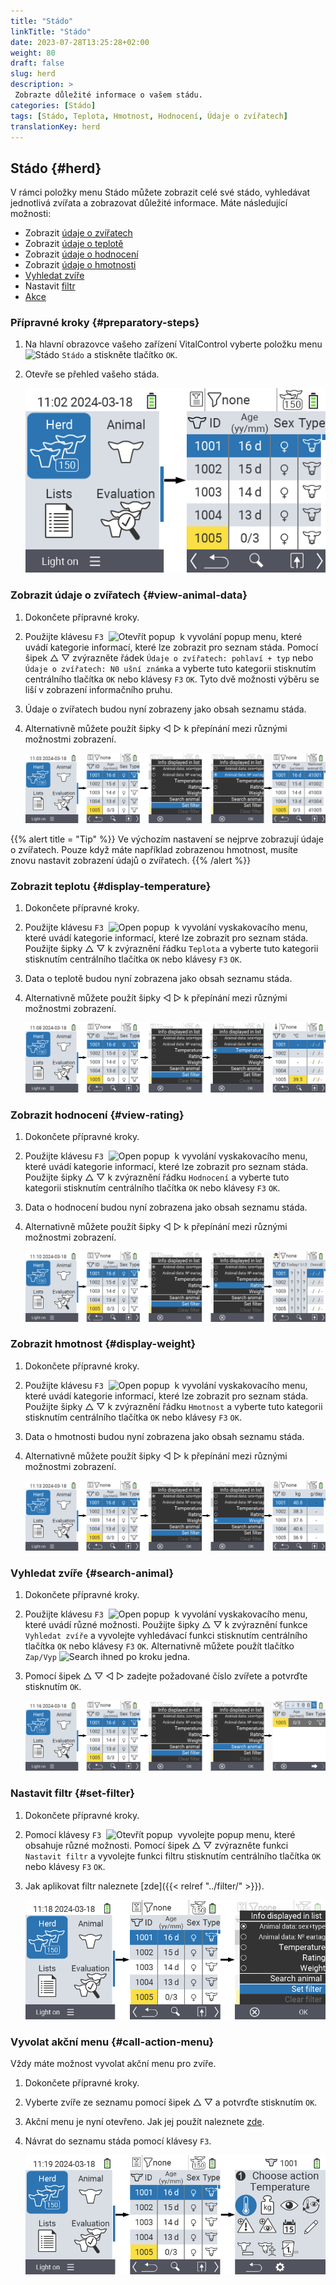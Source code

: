 ```yaml
---
title: "Stádo"
linkTitle: "Stádo"
date: 2023-07-28T13:25:28+02:00
weight: 80
draft: false
slug: herd
description: >
 Zobrazte důležité informace o vašem stádu.
categories: [Stádo]
tags: [Stádo, Teplota, Hmotnost, Hodnocení, Údaje o zvířatech]
translationKey: herd
---
```

## Stádo {#herd}

V rámci položky menu Stádo můžete zobrazit celé své stádo, vyhledávat jednotlivá zvířata a zobrazovat důležité informace. Máte následující možnosti:

- Zobrazit [údaje o zvířatech](#view-animal-data)
- Zobrazit [údaje o teplotě](#display-temperature)
- Zobrazit [údaje o hodnocení](#view-rating)
- Zobrazit [údaje o hmotnosti](#display-weight)
- [Vyhledat zvíře](#search-animal)
- Nastavit [filtr](#set-filter)
- [Akce](#call-action-menu)

### Přípravné kroky {#preparatory-steps}

1. Na hlavní obrazovce vašeho zařízení VitalControl vyberte položku menu <img src="/icons/main/herd.svg" width="60" align="bottom" alt="Stádo" /> `Stádo` a stiskněte tlačítko `OK`.

2. Otevře se přehled vašeho stáda.

    ![VitalControl: Menu Stádo](images/herde.png "Stádo")

### Zobrazit údaje o zvířatech {#view-animal-data}

1. Dokončete přípravné kroky.

2. Použijte klávesu `F3` &nbsp;<img src="/icons/footer/open-popup.svg" width="15" align="bottom" alt="Otevřít popup" />&nbsp; k vyvolání popup menu, které uvádí kategorie informací, které lze zobrazit pro seznam stáda. Pomocí šipek △ ▽ zvýrazněte řádek `Údaje o zvířatech: pohlaví + typ` nebo `Údaje o zvířatech: N0 ušní známka` a vyberte tuto kategorii stisknutím centrálního tlačítka `OK` nebo klávesy `F3` `OK`. Tyto dvě možnosti výběru se liší v zobrazení informačního pruhu.

3. Údaje o zvířatech budou nyní zobrazeny jako obsah seznamu stáda.

4. Alternativně můžete použít šipky ◁ ▷ k přepínání mezi různými možnostmi zobrazení.

    ![VitalControl: Menu Stádo](images/animaldata.png "Zobrazit údaje o zvířatech")

{{% alert title = "Tip" %}}
Ve výchozím nastavení se nejprve zobrazují údaje o zvířatech. Pouze když máte například zobrazenou hmotnost, musíte znovu nastavit zobrazení údajů o zvířatech.
{{% /alert %}}

### Zobrazit teplotu {#display-temperature}

1. Dokončete přípravné kroky.


2. Použijte klávesu `F3` &nbsp;<img src="/icons/footer/open-popup.svg" width="15" align="bottom" alt="Open popup" />&nbsp; k vyvolání vyskakovacího menu, které uvádí kategorie informací, které lze zobrazit pro seznam stáda. Použijte šipky △ ▽ k zvýraznění řádku `Teplota` a vyberte tuto kategorii stisknutím centrálního tlačítka `OK` nebo klávesy `F3` `OK`.

3. Data o teplotě budou nyní zobrazena jako obsah seznamu stáda.

4. Alternativně můžete použít šipky ◁ ▷ k přepínání mezi různými možnostmi zobrazení.

    ![VitalControl: Menu Herd](images/temperature.png "Zobrazit teplotu")

### Zobrazit hodnocení {#view-rating}

1. Dokončete přípravné kroky.

2. Použijte klávesu `F3` &nbsp;<img src="/icons/footer/open-popup.svg" width="15" align="bottom" alt="Open popup" />&nbsp; k vyvolání vyskakovacího menu, které uvádí kategorie informací, které lze zobrazit pro seznam stáda. Použijte šipky △ ▽ k zvýraznění řádku `Hodnocení` a vyberte tuto kategorii stisknutím centrálního tlačítka `OK` nebo klávesy `F3` `OK`.

3. Data o hodnocení budou nyní zobrazena jako obsah seznamu stáda.

4. Alternativně můžete použít šipky ◁ ▷ k přepínání mezi různými možnostmi zobrazení.

    ![VitalControl: Menu Herd](images/rating.png "Zobrazit hodnocení")

### Zobrazit hmotnost {#display-weight}

1. Dokončete přípravné kroky.

2. Použijte klávesu `F3` &nbsp;<img src="/icons/footer/open-popup.svg" width="15" align="bottom" alt="Open popup" />&nbsp; k vyvolání vyskakovacího menu, které uvádí kategorie informací, které lze zobrazit pro seznam stáda. Použijte šipky △ ▽ k zvýraznění řádku `Hmotnost` a vyberte tuto kategorii stisknutím centrálního tlačítka `OK` nebo klávesy `F3` `OK`.

3. Data o hmotnosti budou nyní zobrazena jako obsah seznamu stáda.

4. Alternativně můžete použít šipky ◁ ▷ k přepínání mezi různými možnostmi zobrazení.

    ![VitalControl: Menu Herd](images/weight.png "Zobrazit hmotnost")

### Vyhledat zvíře {#search-animal}
 
1. Dokončete přípravné kroky.

2. Použijte klávesu `F3` &nbsp;<img src="/icons/footer/open-popup.svg" width="15" align="bottom" alt="Open popup" />&nbsp; k vyvolání vyskakovacího menu, které uvádí různé možnosti. Použijte šipky △ ▽ k zvýraznění funkce `Vyhledat zvíře` a vyvolejte vyhledávací funkci stisknutím centrálního tlačítka `OK` nebo klávesy `F3` `OK`. Alternativně můžete použít tlačítko `Zap/Vyp` <img src="/icons/footer/search.svg" width="15" align="bottom" alt="Search" /> ihned po kroku jedna.


3. Pomocí šipek △ ▽ ◁ ▷ zadejte požadované číslo zvířete a potvrďte stisknutím `OK`.

    ![VitalControl: Menu Stádo](images/search.png "Vyhledat zvíře")

### Nastavit filtr {#set-filter}

1. Dokončete přípravné kroky.

2. Pomocí klávesy `F3` &nbsp;<img src="/icons/footer/open-popup.svg" width="15" align="bottom" alt="Otevřít popup" />&nbsp; vyvolejte popup menu, které obsahuje různé možnosti. Pomocí šipek △ ▽ zvýrazněte funkci `Nastavit filtr` a vyvolejte funkci filtru stisknutím centrálního tlačítka `OK` nebo klávesy `F3` `OK`.

3. Jak aplikovat filtr naleznete [zde]({{< relref "../filter/" >}}).

    ![VitalControl: Menu Stádo](images/setfilter.png "Vyhledat zvíře")

### Vyvolat akční menu {#call-action-menu}

Vždy máte možnost vyvolat akční menu pro zvíře.

1. Dokončete přípravné kroky.

2. Vyberte zvíře ze seznamu pomocí šipek △ ▽ a potvrďte stisknutím `OK`.

3. Akční menu je nyní otevřeno. Jak jej použít naleznete [zde](../actions).

4. Návrat do seznamu stáda pomocí klávesy `F3`.

    ![VitalControl: Menu Stádo](images/action.png "Vyvolat akce")
